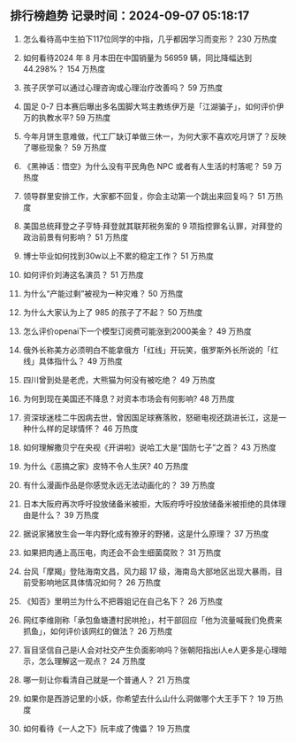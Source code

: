 
## 排行榜趋势 记录时间：2024-09-07 05:18:17
  
  1. 怎么看待高中生拍下117位同学的中指，几乎都因学习而变形？ 230 万热度
    
  2. 如何看待2024 年 8 月本田在中国销量为 56959 辆，同比降幅达到 44.298%？ 154 万热度
    
  3. 孩子厌学可以通过心理咨询或心理治疗改善吗？ 59 万热度
    
  4. 国足 0-7 日本赛后曝出多名国脚大骂主教练伊万是「江湖骗子」，如何评价伊万的执教水平? 59 万热度
    
  5. 今年月饼生意难做，代工厂缺订单做三休一，为何大家不喜欢吃月饼了？反映了哪些现象？ 59 万热度
    
  6. 《黑神话：悟空》为什么没有平民角色 NPC 或者有人生活的村落呢？ 59 万热度
    
  7. 领导群里安排工作，大家都不回复，你会主动第一个跳出来回复吗？ 51 万热度
    
  8. 美国总统拜登之子亨特·拜登就其联邦税务案的 9 项指控罪名认罪，对拜登的政治前景有何影响？ 51 万热度
    
  9. 博士毕业如何找到30w以上不累的稳定工作？ 51 万热度
    
  10. 如何评价刘涛这名演员？ 51 万热度
    
  11. 为什么“产能过剩”被视为一种灾难？ 50 万热度
    
  12. 为什么大家认为上了 985 的孩子了不起？ 50 万热度
    
  13. 怎么评价openai下一个模型订阅费可能涨到2000美金？ 49 万热度
    
  14. 俄外长称美方必须明白不能拿俄方「红线」开玩笑，俄罗斯外长所说的「红线」具体指什么？ 49 万热度
    
  15. 四川曾到处是老虎，大熊猫为何没有被吃绝？ 49 万热度
    
  16. 为何到现在美国还不降息？对资本市场会有何影响? 48 万热度
    
  17. 资深球迷桂二牛因病去世，曾因国足球赛落败，怒砸电视还跳进长江，这是一种什么样的足球情怀？ 46 万热度
    
  18. 如何理解撒贝宁在央视《开讲啦》说哈工大是“国防七子”之首？ 43 万热度
    
  19. 为什么《恶搞之家》皮特不令人生厌? 40 万热度
    
  20. 有什么漫画作品是你感觉永远无法动画化的？ 39 万热度
    
  21. 日本大阪府再次呼吁投放储备米被拒，大阪府呼吁投放储备米被拒绝的具体理由是什么？ 39 万热度
    
  22. 据说家猪放生会一年内野化成有獠牙的野猪，这是什么原理？ 37 万热度
    
  23. 如果把肉通上高压电，肉还会不会生细菌腐败？ 31 万热度
    
  24. 台风「摩羯」登陆海南文昌，风力超 17 级，海南岛大部地区出现大暴雨，目前受影响地区具体情况如何？ 26 万热度
    
  25. 《知否》里明兰为什么不把蓉姐记在自己名下？ 26 万热度
    
  26. 网红李维刚称「承包鱼塘遭村民哄抢」，村干部回应「他为流量喊我们免费来抓鱼」，如何评价该网红的做法？ 26 万热度
    
  27. 盲目坚信自己是i人会对社交产生负面影响吗？张朝阳指出i人e人更多是心理暗示，怎么理解这一观点？ 24 万热度
    
  28. 哪一刻让你看清自己就是一个普通人？ 21 万热度
    
  29. 如果你是西游记里的小妖，你希望去什么山什么洞做哪个大王手下？ 19 万热度
    
  30. 如何看待《一人之下》阮丰成了傀儡？ 19 万热度
    